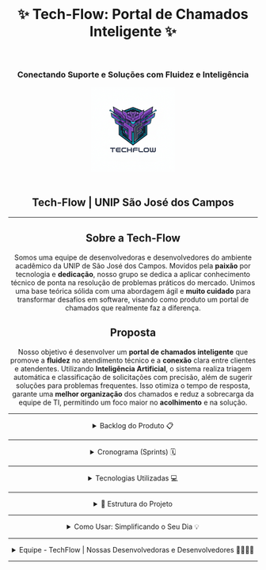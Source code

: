 <div align="center">
  <h1 align="center"> ✨ Tech-Flow: Portal de Chamados Inteligente ✨ </h1>
  <h3 align="center"> Conectando Suporte e Soluções com Fluidez e Inteligência </h3>
  <img src="Base_TechFlow/img/techflow-logo.png" alt="Logo TechFlow" width="170">
  <br>
  <h2 align="center"> Tech-Flow | UNIP São José dos Campos</h2>

---

## Sobre a Tech-Flow <a id="sobre"></a>

Somos uma equipe de desenvolvedoras e desenvolvedores do ambiente acadêmico da UNIP de São José dos Campos. Movidos pela **paixão** por tecnologia e **dedicação**, nosso grupo se dedica a aplicar conhecimento técnico de ponta na resolução de problemas práticos do mercado. Unimos uma base teórica sólida com uma abordagem ágil e **muito cuidado** para transformar desafios em software, visando como produto um portal de chamados que realmente faz a diferença.

## Proposta <a id="proposta"></a>

Nosso objetivo é desenvolver um **portal de chamados inteligente** que promove a **fluidez** no atendimento técnico e a **conexão** clara entre clientes e atendentes. Utilizando **Inteligência Artificial**, o sistema realiza triagem automática e classificação de solicitações com precisão, além de sugerir soluções para problemas frequentes. Isso otimiza o tempo de resposta, garante uma **melhor organização** dos chamados e reduz a sobrecarga da equipe de TI, permitindo um foco maior no **acolhimento** e na solução.

---

<details>
<summary> Backlog do Produto 📋 <a id="backlog"></a> </summary>

### **Épico 1: Cadastro e Autenticação**
* *US01: Cadastro de Usuário Final* (5 SP)
* *US02: Cadastro de Técnico/Atendente* (5 SP)
* *US03: Autenticação de Login* (8 SP)

### **Épico 2: Gestão de Chamados e Interações**
* *US04: Alteração de status* (8 SP)
* *US05: Comentários internos e externos* (13 SP)

### **Épico 3: Priorização e Filtros Avançados**
* *US06: Definição de prioridade* (5 SP)
* *US07: Filtros por data, status, prioridade e categoria* (13 SP)

### **Épico 4: Relatórios e Auditoria**
* *US08: Log de alterações (auditoria)* (8 SP)
* *US09: Relatórios de desempenho* (13 SP)

### **Épico 5: Interface Responsiva e Acessibilidade**
* *US10: Layout responsivo e acessível* (13 SP)

### **Épico 6: Escalabilidade e Performance**
* *US11: Otimizações de performance* (13 SP)
</details>

---

<details>
<summary> Cronograma (Sprints) 🗓️ <a id="cronograma"></a> </summary>

| Período da Sprint | Documentação da Sprint |
| :--- | :---: |
| **Sprint 1:** Fundação do Portal de Chamados - 05/08/2025 - 25/08/2025 | [link] |
| **Sprint 2:** Interação e Status dos Chamados - 25/08/2025 - 01/09/2025 | [link] |
| **Sprint 3:** Comunicação Cliente e Priorização - 01/09/2025 - 05/09/2025 | [link] |
| **Sprint 4:** Busca e Início da Classificação - 05/09/2025 - 10/09/2025 | [link] |
| **Sprint 5:** Filtros Avançados e Classificação (IA) - 14/09/2025 - 18/09/2025 | [link] |
| **Sprint 6:** Histórico e Relatórios Iniciais - 20/09/2025 - 22/09/2025 | [link] |
| **Sprint 7:** Exportação e Interface Responsiva - 23/09/2025 - 25/09/2025 | [link] |
| **Sprint 8:** Acessibilidade, Segurança e Otimizações - 25/09/2025 - 01/10/2025 | [link] |
</details>

---

<details>
<summary> Tecnologias Utilizadas 💻 <a id="tecnologias"></a> </summary>

* **Banco de Dados**: MySql
* **Design de Interface**: Figma
* **Linguagem Back-end**: Java (implícito na estrutura de pastas)
</details>

---

<details>
<summary> 📂 Estrutura do Projeto <a id="estrutura"></a> </summary>

```text
📁 techflow/
├── 📁 docs/
├── 📁 src/
│   ├── 📁 main/
│   │   ├── ☕ java/
│   │   └── 📄 resources/
│   └── 📁 test/
├── 📜 .gitignore
└── 📄 README.md
```
</details>

---
<details>
<summary> Como Usar: Simplificando o Seu Dia 💡 <a id="como-usar"></a> </summary>

Queremos garantir que você aproveite ao máximo a **facilidade** do nosso portal de chamados:

* **1. Registro de Chamados**
    * Sinta-se à vontade para **abrir seu chamado** descrevendo o problema de forma clara e definindo a prioridade ideal.
* **2. Visualização e Gerenciamento**
    * Nossos atendentes podem visualizar, **editar** e **alterar o status** dos chamados com agilidade e organização.
* **3. Pesquisa e Filtros**
    * Utilize nossos filtros avançados para buscar chamados de maneira **intuitiva** por **status, prioridade, responsável, cliente, data** 🔍
* **4. Relatórios Detalhados**
    * Tenha acesso a **análises completas** e transparentes sobre o desempenho e tempo de resposta da equipe.
</details>

---

<details>
<summary> Equipe - TechFlow | Nossas Desenvolvedoras e Desenvolvedores 🧑‍💻👩‍💻 <a id="equipe"></a> </summary>

| Nome | Papel | GitHub |
| :--- | :--- | :---: |
| **Tainara Lais Viana Mota** | Product Owner | [@TainaraViana](https://github.com/TainaraViana) |
| **André Takashi Prado Takamura** | Scrum Master | [@Yashatk](https://github.com/Yashatk) |
| **Fabrício Santos Cavalcante** | Desenvolvedor | [@Kinnube](https://github.com/Kinnube) |
| **Thiago Paulino da Silva** | Desenvolvedor | [@thiagooo9](https://github.com/thiagooo9) |
</details>

---
